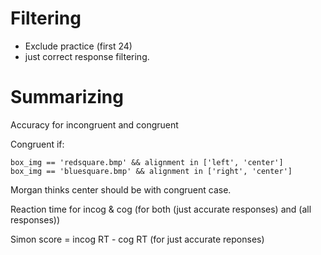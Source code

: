 # Filtering

* Exclude practice (first 24)
* just correct response filtering.

# Summarizing

Accuracy for incongruent and congruent

Congruent if:

    box_img == 'redsquare.bmp' && alignment in ['left', 'center']
    box_img == 'bluesquare.bmp' && alignment in ['right', 'center']

Morgan thinks center should be with congruent case.

Reaction time for incog & cog (for both (just accurate responses) and (all responses))

Simon score = incog RT - cog RT (for just accurate reponses)
